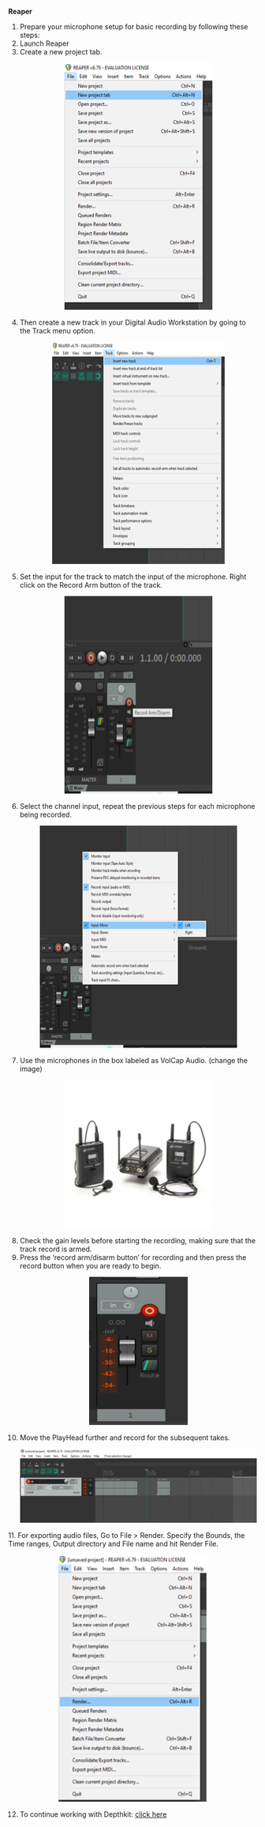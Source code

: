 **Reaper**
1. Prepare your microphone setup for basic recording by following these steps:
2. Launch Reaper
3. Create a new project tab.
       <p align="center">
     <img src="images/reaper/project.png" width="300" height="500" alt="Open Device">
   </p>
4. Then create a new track in your Digital Audio Workstation by going to the Track menu option.
       <p align="center">
     <img src="images/reaper/track.png" width="350" height="450" alt="Open Device">
   </p>
5. Set the input for the track to match the input of the microphone. Right click on the Record Arm button of the track.
       <p align="center">
     <img src="images/reaper/input.png" width="300" height="400" alt="Open Device">
   </p>
6. Select the channel input, repeat the previous steps for each microphone being recorded.
       <p align="center">
     <img src="images/reaper/channel.png" width="400" height="450" alt="Open Device">
   </p>
7. Use the microphones in the box labeled as VolCap Audio. (change the image)
       <p align="center">
     <img src="images/reaper/lav.png" width="300" height="300" alt="Open Device">
   </p>
8. Check the gain levels before starting the recording, making sure that the track record is armed.
9. Press the ‘record arm/disarm button’ for recording and then press the record button when you are ready to begin.
       <p align="center">
     <img src="images/reaper/record.png" width="200" height="300" alt="Open Device">
   </p>
10. Move the PlayHead further and record for the subsequent takes.
       <p align="center">
     <img src="images/reaper/play.png" width="500" height="150" alt="Open Device">
   </p>
11. For exporting audio files, Go to File > Render. Specify the Bounds, the Time ranges, Output directory and File name and hit Render File.
       <p align="center">
     <img src="images/reaper/export.png" width="300" height="500" alt="Open Device">
   </p>

12. To continue working with Depthkit: [click here](Depthkit.md)
